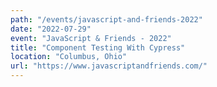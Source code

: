 ```yaml
---
path: "/events/javascript-and-friends-2022"
date: "2022-07-29"
event: "JavaScript & Friends - 2022"
title: "Component Testing With Cypress"
location: "Columbus, Ohio"
url: "https://www.javascriptandfriends.com/"
---
```

